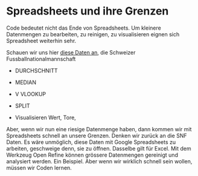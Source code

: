 # Spreadsheets und ihre Grenzen

Code bedeutet nicht das Ende von Spreadsheets. Um kleinere Datenmengen zu bearbeiten, zu reinigen, zu visualisieren eignen sich Spreadsheet weiterhin sehr.

Schauen wir uns hier [diese Daten an](https://docs.google.com/spreadsheets/d/1AuBTx_rqpmN5qMFFDgpnHHEtfODmaR1ivk2dvj4Z27Y/edit?usp=sharing), die Schweizer Fussballnationalmannschaft

- DURCHSCHNITT
- MEDIAN
- V VLOOKUP
- SPLIT

- Visualisieren Wert, Tore,

Aber, wenn wir nun eine riesige Datenmenge haben, dann kommen wir mit Spreadsheets schnell an unsere Grenzen. Denken wir zurück an die SNF Daten. Es wäre unmöglich, diese Daten mit Google Spreadsheets zu arbeiten, geschweige denn, sie zu öffnen. Dasselbe gilt für Excel. Mit dem Werkzeug Open Refine können grössere Datenmengen gereinigt und analysiert werden. Ein Beispiel. Aber wenn wir wirklich schnell sein wollen, müssen wir Coden lernen. 
